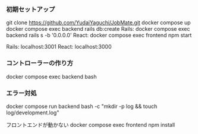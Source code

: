 ### 初期セットアップ
git clone https://github.com/YudaiYaguchi/JobMate.git
docker compose up
docker compose exec backend rails db:create
Rails: docker compose exec backend rails s -b '0.0.0.0'
React: docker compose exec frontend npm start

Rails: localhost:3001
React: localhost:3000

### コントローラーの作り方
docker compose exec backend bash

### エラー対処

docker compose run backend bash -c "mkdir -p log && touch log/development.log"

フロントエンドが動かない
docker compose exec frontend npm install


